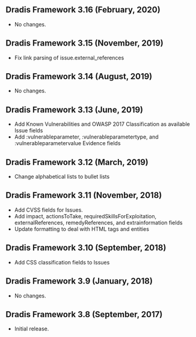 ## Dradis Framework 3.16 (February, 2020) ##

*   No changes.

## Dradis Framework 3.15 (November, 2019) ##

*   Fix link parsing of issue.external_references

## Dradis Framework 3.14 (August, 2019) ##

*   No changes.

## Dradis Framework 3.13 (June, 2019)

* Add Known Vulnerabilities and OWASP 2017 Classification as available Issue fields
* Add :vulnerableparameter, :vulnerableparametertype, and :vulnerableparametervalue Evidence fields

## Dradis Framework 3.12 (March, 2019)

* Change alphabetical lists to bullet lists

## Dradis Framework 3.11 (November, 2018) ##

*   Add CVSS fields for Issues.
*   Add impact, actionsToTake, requiredSkillsForExploitation, externalReferences, remedyReferences, and extrainformation fields
*   Update formatting to deal with HTML tags and entities

## Dradis Framework 3.10 (September, 2018) ##

*  Add CSS classification fields to Issues

## Dradis Framework 3.9 (January, 2018) ##

*   No changes.

## Dradis Framework 3.8 (September, 2017) ##

*   Initial release.
